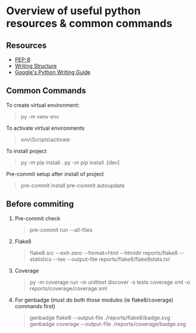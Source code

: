 # Overview of useful python resources & common commands

## Resources

- [PEP-8](https://realpython.com/python-pep8/)
- [Writing Structure](https://docs.python-guide.org/writing/structure/)
- [Google's Python Writing Guide](https://google.github.io/styleguide/pyguide.htm)

## Common Commands

To create virtual environment:
> py -m venv env

To activate virtual environments
> env\Scripts\activate

To install project
> py -m pip install .
> py -m pip install .[dev]

Pre-commit setup after install of project
> pre-commit install
> pre-commit autoupdate

## Before commiting

1. Pre-commit check
   > pre-commit run --all-files
2. Flake8
    > flake8 src --exit-zero --format=html --htmldir reports/flake8 --statistics --tee --output-file reports/flake8/flake8stats.txt
3. Coverage
    > py -m coverage run -m unittest discover -s tests
    > coverage xml -o reports/coverage/coverage.xml
4. For genbadge (must do both those modules (ie flake8/coverage) commands first)
    > genbadge flake8 --output-file ./reports/flake8/badge.svg
    > genbadge coverage --output-file ./reports/coverage/badge.svg  

